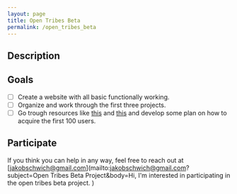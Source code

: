 ```yaml
---
layout: page
title: Open Tribes Beta
permalink: /open_tribes_beta
---
```





## Description




## Goals

- [ ] Create a website with all basic functionally working. 
- [ ] Organize and work through the first three projects.
- [ ] Go trough resources like [this](http://www.communitybuildingguide.com/) and [this](https://medium.com/@yegg/the-bullseye-framework-for-getting-traction-ef49d05bfd7e) and develop some plan on how to acquire the first 100 users.  

## Participate

If you think you can help in any way, feel free to reach out at [jakobschwich@gmail.com](mailto:jakobschwich@gmail.com?subject=Open Tribes Beta Project&body=Hi, I'm interested in participating in the open tribes beta project. )
